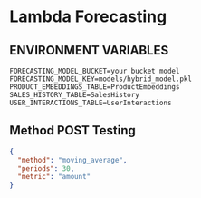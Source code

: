 # Lambda Forecasting

## ENVIRONMENT VARIABLES
`FORECASTING_MODEL_BUCKET=your bucket model`<br/>
`FORECASTING_MODEL_KEY=models/hybrid_model.pkl`<br/>
`PRODUCT_EMBEDDINGS_TABLE=ProductEmbeddings`<br/>
`SALES_HISTORY_TABLE=SalesHistory`<br/>
`USER_INTERACTIONS_TABLE=UserInteractions`


## Method POST Testing
```json
{
  "method": "moving_average",
  "periods": 30,
  "metric": "amount"
}